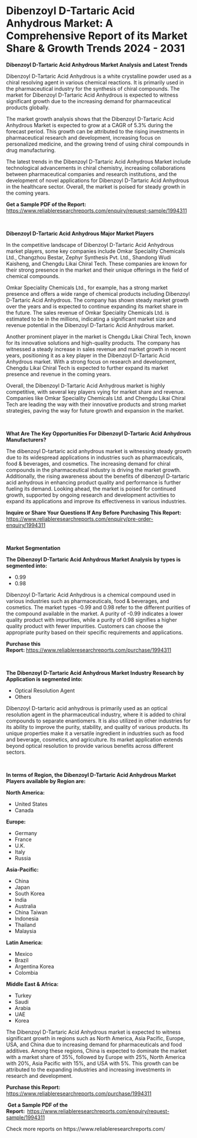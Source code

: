 <p><h1>Dibenzoyl D-Tartaric Acid Anhydrous Market: A Comprehensive Report of its Market Share & Growth Trends 2024 - 2031</h1></p><p><strong>Dibenzoyl D-Tartaric Acid Anhydrous Market Analysis and Latest Trends</strong></p>
<p><p>Dibenzoyl D-Tartaric Acid Anhydrous is a white crystalline powder used as a chiral resolving agent in various chemical reactions. It is primarily used in the pharmaceutical industry for the synthesis of chiral compounds. The market for Dibenzoyl D-Tartaric Acid Anhydrous is expected to witness significant growth due to the increasing demand for pharmaceutical products globally.</p><p>The market growth analysis shows that the Dibenzoyl D-Tartaric Acid Anhydrous Market is expected to grow at a CAGR of 5.3% during the forecast period. This growth can be attributed to the rising investments in pharmaceutical research and development, increasing focus on personalized medicine, and the growing trend of using chiral compounds in drug manufacturing.</p><p>The latest trends in the Dibenzoyl D-Tartaric Acid Anhydrous Market include technological advancements in chiral chemistry, increasing collaborations between pharmaceutical companies and research institutions, and the development of novel applications for Dibenzoyl D-Tartaric Acid Anhydrous in the healthcare sector. Overall, the market is poised for steady growth in the coming years.</p></p>
<p><strong>Get a Sample PDF of the Report:&nbsp;</strong> <a href="https://www.reliableresearchreports.com/enquiry/request-sample/1994311">https://www.reliableresearchreports.com/enquiry/request-sample/1994311</a></p>
<p>&nbsp;</p>
<p><strong>Dibenzoyl D-Tartaric Acid Anhydrous Major Market Players</strong></p>
<p><p>In the competitive landscape of Dibenzoyl D-Tartaric Acid Anhydrous market players, some key companies include Omkar Speciality Chemicals Ltd., Changzhou Bestar, Zephyr Synthesis Pvt. Ltd., Shandong Wudi Kaisheng, and Chengdu Likai Chiral Tech. These companies are known for their strong presence in the market and their unique offerings in the field of chemical compounds.</p><p>Omkar Speciality Chemicals Ltd., for example, has a strong market presence and offers a wide range of chemical products including Dibenzoyl D-Tartaric Acid Anhydrous. The company has shown steady market growth over the years and is expected to continue expanding its market share in the future. The sales revenue of Omkar Speciality Chemicals Ltd. is estimated to be in the millions, indicating a significant market size and revenue potential in the Dibenzoyl D-Tartaric Acid Anhydrous market.</p><p>Another prominent player in the market is Chengdu Likai Chiral Tech, known for its innovative solutions and high-quality products. The company has witnessed a steady increase in sales revenue and market growth in recent years, positioning it as a key player in the Dibenzoyl D-Tartaric Acid Anhydrous market. With a strong focus on research and development, Chengdu Likai Chiral Tech is expected to further expand its market presence and revenue in the coming years.</p><p>Overall, the Dibenzoyl D-Tartaric Acid Anhydrous market is highly competitive, with several key players vying for market share and revenue. Companies like Omkar Speciality Chemicals Ltd. and Chengdu Likai Chiral Tech are leading the way with their innovative products and strong market strategies, paving the way for future growth and expansion in the market.</p></p>
<p>&nbsp;</p>
<p><strong>What Are The Key Opportunities For Dibenzoyl D-Tartaric Acid Anhydrous Manufacturers?</strong></p>
<p><p>The dibenzoyl D-tartaric acid anhydrous market is witnessing steady growth due to its widespread applications in industries such as pharmaceuticals, food & beverages, and cosmetics. The increasing demand for chiral compounds in the pharmaceutical industry is driving the market growth. Additionally, the rising awareness about the benefits of dibenzoyl D-tartaric acid anhydrous in enhancing product quality and performance is further fueling its demand. Looking ahead, the market is poised for continued growth, supported by ongoing research and development activities to expand its applications and improve its effectiveness in various industries.</p></p>
<p><strong>Inquire or Share Your Questions If Any Before Purchasing This Report:</strong> <a href="https://www.reliableresearchreports.com/enquiry/pre-order-enquiry/1994311">https://www.reliableresearchreports.com/enquiry/pre-order-enquiry/1994311</a></p>
<p>&nbsp;</p>
<p><strong>Market Segmentation</strong></p>
<p><strong>The Dibenzoyl D-Tartaric Acid Anhydrous Market Analysis by types is segmented into:</strong></p>
<p><ul><li>0.99</li><li>0.98</li></ul></p>
<p><p>Dibenzoyl D-Tartaric Acid Anhydrous is a chemical compound used in various industries such as pharmaceuticals, food & beverages, and cosmetics. The market types -0.99 and 0.98 refer to the different purities of the compound available in the market. A purity of -0.99 indicates a lower quality product with impurities, while a purity of 0.98 signifies a higher quality product with fewer impurities. Customers can choose the appropriate purity based on their specific requirements and applications.</p></p>
<p><strong>Purchase this Report:&nbsp;</strong><a href="https://www.reliableresearchreports.com/purchase/1994311">https://www.reliableresearchreports.com/purchase/1994311</a></p>
<p>&nbsp;</p>
<p><strong>The Dibenzoyl D-Tartaric Acid Anhydrous Market Industry Research by Application is segmented into:</strong></p>
<p><ul><li>Optical Resolution Agent</li><li>Others</li></ul></p>
<p><p>Dibenzoyl D-tartaric acid anhydrous is primarily used as an optical resolution agent in the pharmaceutical industry, where it is added to chiral compounds to separate enantiomers. It is also utilized in other industries for its ability to improve the purity, stability, and quality of various products. Its unique properties make it a versatile ingredient in industries such as food and beverage, cosmetics, and agriculture. Its market application extends beyond optical resolution to provide various benefits across different sectors.</p></p>
<p>&nbsp;</p>
<p><strong>In terms of Region, the Dibenzoyl D-Tartaric Acid Anhydrous Market Players available by Region are:</strong></p>
<p>
    <p> <strong> North America: </strong>
        <ul>
            <li>United States</li>
            <li>Canada</li>
        </ul>
        </p> 
    <p> <strong> Europe: </strong>
        <ul>
            <li>Germany</li>
            <li>France</li>
            <li>U.K.</li>
            <li>Italy</li>
            <li>Russia</li>
        </ul>
        </p> 
    <p> <strong> Asia-Pacific: </strong>
        <ul>
            <li>China</li>
            <li>Japan</li>
            <li>South Korea</li>
            <li>India</li>
            <li>Australia</li>
            <li>China Taiwan</li>
            <li>Indonesia</li>
            <li>Thailand</li>
            <li>Malaysia</li>
        </ul>
        </p> 
    <p> <strong> Latin America: </strong>
        <ul>
            <li>Mexico</li>
            <li>Brazil</li>
            <li>Argentina Korea</li>
            <li>Colombia</li>
        </ul>
        </p> 
    <p> <strong> Middle East & Africa: </strong>
        <ul>
            <li>Turkey</li>
            <li>Saudi</li>
            <li>Arabia</li>
            <li>UAE</li>
            <li>Korea</li>
        </ul>
    </p>
    </p>
<p><p>The Dibenzoyl D-Tartaric Acid Anhydrous market is expected to witness significant growth in regions such as North America, Asia Pacific, Europe, USA, and China due to increasing demand for pharmaceuticals and food additives. Among these regions, China is expected to dominate the market with a market share of 35%, followed by Europe with 25%, North America with 20%, Asia Pacific with 15%, and USA with 5%. This growth can be attributed to the expanding industries and increasing investments in research and development.</p></p>
<p><strong>Purchase this Report: </strong><a href="https://www.reliableresearchreports.com/purchase/1994311">https://www.reliableresearchreports.com/purchase/1994311</a></p>
<p>&nbsp;<strong>Get a Sample PDF of the Report:&nbsp;&nbsp;</strong><a href="https://www.reliableresearchreports.com/enquiry/request-sample/1994311">https://www.reliableresearchreports.com/enquiry/request-sample/1994311</a></p>
<p><strong></strong></p>
<p>Check more reports on https://www.reliableresearchreports.com/</p>